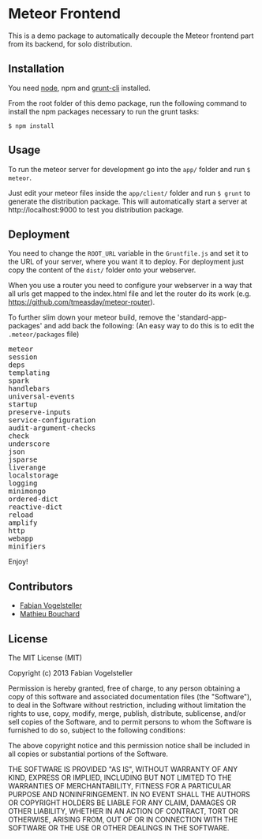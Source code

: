 Meteor Frontend
===============

This is a demo package to automatically decouple the Meteor frontend part from its backend, for solo distribution.


Installation
------------

You need [node](http://nodejs.org/), npm and [grunt-cli](http://gruntjs.com/getting-started) installed.

From the root folder of this demo package, run the following command to install the npm packages necessary to run the grunt tasks:

    $ npm install


Usage
-----

To run the meteor server for development go into the `app/` folder and run `$ meteor`.

Just edit your meteor files inside the `app/client/` folder and run `$ grunt` to generate the distribution package.
This will automatically start a server at http://localhost:9000 to test you distribution package.


Deployment
----------

You need to change the `ROOT_URL` variable in the `Gruntfile.js` and set it to the URL of your server, where you want it to deploy.
For deployment just copy the content of the `dist/` folder onto your webserver.

When you use a router you need to configure your webserver in a way that all urls get mapped to the index.html file and let the router do its work (e.g. https://github.com/tmeasday/meteor-router).

To further slim down your meteor build, remove the 'standard-app-packages' and add back the following:
(An easy way to do this is to edit the `.meteor/packages` file)

<pre>
meteor
session
deps
templating
spark
handlebars
universal-events
startup
preserve-inputs
service-configuration
audit-argument-checks
check
underscore
json
jsparse
liverange
localstorage
logging
minimongo
ordered-dict
reactive-dict
reload
amplify
http
webapp
minifiers
</pre>


Enjoy!

Contributors
------------

- [Fabian Vogelsteller](https://github.com/frozeman)
- [Mathieu Bouchard](https://github.com/matb33)


License
-------

The MIT License (MIT)

Copyright (c) 2013 Fabian Vogelsteller

Permission is hereby granted, free of charge, to any person obtaining a copy
of this software and associated documentation files (the "Software"), to deal
in the Software without restriction, including without limitation the rights
to use, copy, modify, merge, publish, distribute, sublicense, and/or sell
copies of the Software, and to permit persons to whom the Software is
furnished to do so, subject to the following conditions:

The above copyright notice and this permission notice shall be included in
all copies or substantial portions of the Software.

THE SOFTWARE IS PROVIDED "AS IS", WITHOUT WARRANTY OF ANY KIND, EXPRESS OR
IMPLIED, INCLUDING BUT NOT LIMITED TO THE WARRANTIES OF MERCHANTABILITY,
FITNESS FOR A PARTICULAR PURPOSE AND NONINFRINGEMENT. IN NO EVENT SHALL THE
AUTHORS OR COPYRIGHT HOLDERS BE LIABLE FOR ANY CLAIM, DAMAGES OR OTHER
LIABILITY, WHETHER IN AN ACTION OF CONTRACT, TORT OR OTHERWISE, ARISING FROM,
OUT OF OR IN CONNECTION WITH THE SOFTWARE OR THE USE OR OTHER DEALINGS IN
THE SOFTWARE.